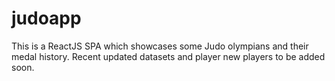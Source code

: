 # judoapp

This is a ReactJS SPA which showcases some Judo olympians and their medal history. Recent updated datasets and player new players to be added soon.
